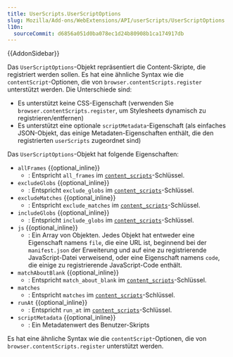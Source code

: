 ```yaml
---
title: UserScripts.UserScriptOptions
slug: Mozilla/Add-ons/WebExtensions/API/userScripts/UserScriptOptions
l10n:
  sourceCommit: d6856a051d0ba078ec1d24b80908b1ca174917db
---
```


{{AddonSidebar}}

Das `UserScriptOptions`-Objekt repräsentiert die Content-Skripte, die registriert werden sollen. Es hat eine ähnliche Syntax wie die `contentScript`-Optionen, die von `browser.contentScripts.register` unterstützt werden. Die Unterschiede sind:

- Es unterstützt keine CSS-Eigenschaft (verwenden Sie `browser.contentScripts.register`, um Stylesheets dynamisch zu registrieren/entfernen)
- Es unterstützt eine optionale `scriptMetadata`-Eigenschaft (als einfaches JSON-Objekt, das einige Metadaten-Eigenschaften enthält, die den registrierten `userScripts` zugeordnet sind)

Das `UserScriptOptions`-Objekt hat folgende Eigenschaften:

- `allFrames` {{optional_inline}}
  - : Entspricht `all_frames` im [`content_scripts`](/de/docs/Mozilla/Add-ons/WebExtensions/manifest.json/content_scripts)-Schlüssel.
- `excludeGlobs` {{optional_inline}}
  - : Entspricht `exclude_globs` im [`content_scripts`](/de/docs/Mozilla/Add-ons/WebExtensions/manifest.json/content_scripts)-Schlüssel.
- `excludeMatches` {{optional_inline}}
  - : Entspricht `exclude_matches` im [`content_scripts`](/de/docs/Mozilla/Add-ons/WebExtensions/manifest.json/content_scripts)-Schlüssel.
- `includeGlobs` {{optional_inline}}
  - : Entspricht `include_globs` im [`content_scripts`](/de/docs/Mozilla/Add-ons/WebExtensions/manifest.json/content_scripts)-Schlüssel.
- `js` {{optional_inline}}
  - : Ein Array von Objekten. Jedes Objekt hat entweder eine Eigenschaft namens `file`, die eine URL ist, beginnend bei der `manifest.json` der Erweiterung und auf eine zu registrierende JavaScript-Datei verweisend, oder eine Eigenschaft namens `code`, die einige zu registrierende JavaScript-Code enthält.
- `matchAboutBlank` {{optional_inline}}
  - : Entspricht `match_about_blank` im [`content_scripts`](/de/docs/Mozilla/Add-ons/WebExtensions/manifest.json/content_scripts)-Schlüssel.
- `matches`
  - : Entspricht `matches` im [`content_scripts`](/de/docs/Mozilla/Add-ons/WebExtensions/manifest.json/content_scripts)-Schlüssel.
- `runAt` {{optional_inline}}
  - : Entspricht `run_at` im [`content_scripts`](/de/docs/Mozilla/Add-ons/WebExtensions/manifest.json/content_scripts)-Schlüssel.
- `scriptMetadata` {{optional_inline}}
  - : Ein Metadatenwert des Benutzer-Skripts

Es hat eine ähnliche Syntax wie die `contentScript`-Optionen, die von `browser.contentScripts.register` unterstützt werden.
